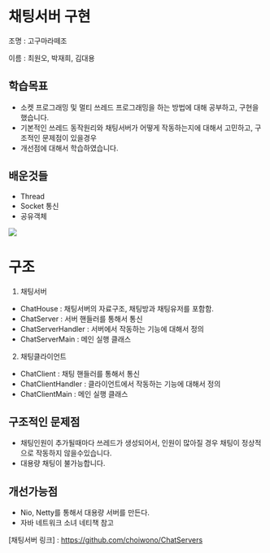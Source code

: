 # 채팅서버 구현

조명 : 고구마라떼조

이름 : 최원오, 박재희, 김대용

## 학습목표

* 소켓 프로그래밍 및 멀티 쓰레드 프로그래밍을 하는 방법에 대해 공부하고, 구현을 했습니다.
* 기본적인 쓰레드 동작원리와 채팅서버가 어떻게 작동하는지에 대해서 고민하고, 구조적인 문제점이 있을경우 
* 개선점에 대해서 학습하였습니다.

## 배운것들

* Thread
* Socket 통신
* 공유객체

<img src="https://user-images.githubusercontent.com/26241008/50674376-0ed42b00-1029-11e9-97c7-e817364fdbd4.png"/>

# 구조

1) 채팅서버

- ChatHouse : 채팅서버의 자료구조, 채팅방과 채팅유저를 포함함.
- ChatServer : 서버 핸들러를 통해서 통신
- ChatServerHandler : 서버에서 작동하는 기능에 대해서 정의 
- ChatServerMain : 메인 실행 클래스

2) 채팅클라이언트

- ChatClient : 채팅 핸들러를 통해서 통신
- ChatClientHandler : 클라이언트에서 작동하는 기능에 대해서 정의
- ChatClientMain : 메인 실행 클래스


## 구조적인 문제점

* 채팅인원이 추가될때마다 쓰레드가 생성되어서, 인원이 많아질 경우 채팅이 정상적으로 작동하지 않을수있습니다.
* 대용량 채팅이 불가능합니다.

## 개선가능점

* Nio, Netty를 통해서 대용량 서버를 만든다.
* 자바 네트워크 소녀 네티책 참고

[채팅서버 링크] : https://github.com/choiwono/ChatServers 
